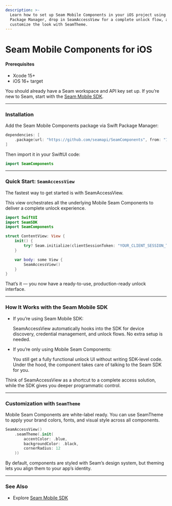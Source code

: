 ```yaml
---
description: >-
  Learn how to set up Seam Mobile Components in your iOS project using Swift
  Package Manager, drop in SeamAccessView for a complete unlock flow, and
  customize the look with SeamTheme.
---
```


# Seam Mobile Components for iOS

#### Prerequisites

* Xcode 15+
* iOS 16+ target

You should already have a Seam workspace and API key set up. If you’re new to Seam, start with the [Seam Mobile SDK](https://docs.seam.co/latest/mobile/ios/quickstart).

***

### Installation

Add the Seam Mobile Components package via Swift Package Manager:

```swift
dependencies: [
    .package(url: "https://github.com/seamapi/SeamComponents", from: "1.0.0")
]
```

Then import it in your SwiftUI code:

```swift
import SeamComponents
```

***

### Quick Start: `SeamAccessView`

The fastest way to get started is with SeamAccessView.

This view orchestrates all the underlying Mobile Seam Components to deliver a complete unlock experience.

```swift
import SwiftUI
import SeamSDK
import SeamComponents

struct ContentView: View {
    init() {
        try? Seam.initialize(clientSessionToken: "YOUR_CLIENT_SESSION_TOKEN")
    }

    var body: some View {
        SeamAccessView()
    }
}
```

That’s it — you now have a ready-to-use, production-ready unlock interface.

***

### How It Works with the Seam Mobile SDK

*   If you’re using Seam Mobile SDK:

    SeamAccessView automatically hooks into the SDK for device discovery, credential management, and unlock flows. No extra setup is needed.
*   If you’re only using Mobile Seam Components:

    You still get a fully functional unlock UI without writing SDK-level code. Under the hood, the component takes care of talking to the Seam SDK for you.

Think of SeamAccessView as a shortcut to a complete access solution, while the SDK gives you deeper programmatic control.

***

### Customization with `SeamTheme`

Mobile Seam Components are white-label ready. You can use SeamTheme to apply your brand colors, fonts, and visual style across all components.

```swift
SeamAccessView()
    .seamTheme(.init(
        accentColor: .blue,
        backgroundColor: .black,
        cornerRadius: 12
    ))
```

By default, components are styled with Seam’s design system, but theming lets you align them to your app’s identity.

***

### See Also

* Explore [Seam Mobile SDK](https://docs.seam.co/latest/mobile/ios/quickstart)
